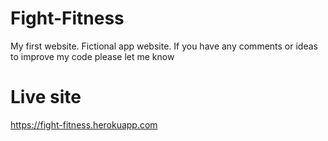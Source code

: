 # Fight-Fitness
My first website. Fictional app website. If you have any comments or ideas to improve my code please let me know

# Live site
https://fight-fitness.herokuapp.com
